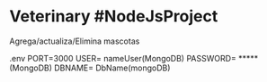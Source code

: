 # Veterinary #NodeJsProject
Agrega/actualiza/Elimina mascotas


.env
PORT=3000 
USER= nameUser(MongoDB)
PASSWORD= *****(MongoDB)
DBNAME= DbName(mongoDB)
